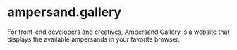 ampersand.gallery
=================

For front-end developers and creatives, Ampersand Gallery is a website that displays the available ampersands in your favorite browser.
